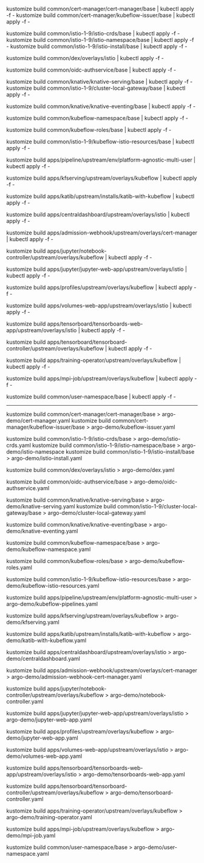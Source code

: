 kustomize build common/cert-manager/cert-manager/base | kubectl apply -f -
kustomize build common/cert-manager/kubeflow-issuer/base | kubectl apply -f -

kustomize build common/istio-1-9/istio-crds/base | kubectl apply -f -
kustomize build common/istio-1-9/istio-namespace/base | kubectl apply -f -
kustomize build common/istio-1-9/istio-install/base | kubectl apply -f -


kustomize build common/dex/overlays/istio | kubectl apply -f -

kustomize build common/oidc-authservice/base | kubectl apply -f -

kustomize build common/knative/knative-serving/base | kubectl apply -f -
kustomize build common/istio-1-9/cluster-local-gateway/base | kubectl apply -f -

kustomize build common/knative/knative-eventing/base | kubectl apply -f -

kustomize build common/kubeflow-namespace/base | kubectl apply -f -

kustomize build common/kubeflow-roles/base | kubectl apply -f -

kustomize build common/istio-1-9/kubeflow-istio-resources/base | kubectl apply -f -


kustomize build apps/pipeline/upstream/env/platform-agnostic-multi-user | kubectl apply -f -

kustomize build apps/kfserving/upstream/overlays/kubeflow | kubectl apply -f -


kustomize build apps/katib/upstream/installs/katib-with-kubeflow | kubectl apply -f -

kustomize build apps/centraldashboard/upstream/overlays/istio | kubectl apply -f -


kustomize build apps/admission-webhook/upstream/overlays/cert-manager | kubectl apply -f -


kustomize build apps/jupyter/notebook-controller/upstream/overlays/kubeflow | kubectl apply -f -


kustomize build apps/jupyter/jupyter-web-app/upstream/overlays/istio | kubectl apply -f -


kustomize build apps/profiles/upstream/overlays/kubeflow | kubectl apply -f -


kustomize build apps/volumes-web-app/upstream/overlays/istio | kubectl apply -f -


kustomize build apps/tensorboard/tensorboards-web-app/upstream/overlays/istio | kubectl apply -f -


kustomize build apps/tensorboard/tensorboard-controller/upstream/overlays/kubeflow | kubectl apply -f -


kustomize build apps/training-operator/upstream/overlays/kubeflow | kubectl apply -f -


kustomize build apps/mpi-job/upstream/overlays/kubeflow | kubectl apply -f -


kustomize build common/user-namespace/base | kubectl apply -f -


-------------------------------------------------------------------------------------------------------------------------------

kustomize build common/cert-manager/cert-manager/base > argo-demo/cert-manager.yaml
kustomize build common/cert-manager/kubeflow-issuer/base > argo-demo/kubeflow-issuer.yaml

kustomize build common/istio-1-9/istio-crds/base > argo-demo/istio-crds.yaml
kustomize build common/istio-1-9/istio-namespace/base > argo-demo/istio-namespace
kustomize build common/istio-1-9/istio-install/base > argo-demo/istio-install.yaml


kustomize build common/dex/overlays/istio > argo-demo/dex.yaml

kustomize build common/oidc-authservice/base > argo-demo/oidc-authservice.yaml

kustomize build common/knative/knative-serving/base > argo-demo/knative-serving.yaml
kustomize build common/istio-1-9/cluster-local-gateway/base > argo-demo/cluster-local-gateway.yaml

kustomize build common/knative/knative-eventing/base > argo-demo/knative-eventing.yaml

kustomize build common/kubeflow-namespace/base > argo-demo/kubeflow-namespace.yaml

kustomize build common/kubeflow-roles/base > argo-demo/kubeflow-roles.yaml

kustomize build common/istio-1-9/kubeflow-istio-resources/base > argo-demo/kubeflow-istio-resources.yaml


kustomize build apps/pipeline/upstream/env/platform-agnostic-multi-user > argo-demo/kubeflow-pipelines.yaml

kustomize build apps/kfserving/upstream/overlays/kubeflow > argo-demo/kfserving.yaml


kustomize build apps/katib/upstream/installs/katib-with-kubeflow > argo-demo/katib-with-kubeflow.yaml

kustomize build apps/centraldashboard/upstream/overlays/istio > argo-demo/centraldashboard.yaml


kustomize build apps/admission-webhook/upstream/overlays/cert-manager > argo-demo/admission-webhook-cert-manager.yaml


kustomize build apps/jupyter/notebook-controller/upstream/overlays/kubeflow > argo-demo/notebook-controller.yaml


kustomize build apps/jupyter/jupyter-web-app/upstream/overlays/istio > argo-demo/jupyter-web-app.yaml


kustomize build apps/profiles/upstream/overlays/kubeflow > argo-demo/jupyter-web-app.yaml



kustomize build apps/volumes-web-app/upstream/overlays/istio > argo-demo/volumes-web-app.yaml


kustomize build apps/tensorboard/tensorboards-web-app/upstream/overlays/istio > argo-demo/tensorboards-web-app.yaml


kustomize build apps/tensorboard/tensorboard-controller/upstream/overlays/kubeflow > argo-demo/tensorboard-controller.yaml


kustomize build apps/training-operator/upstream/overlays/kubeflow > argo-demo/training-operator.yaml


kustomize build apps/mpi-job/upstream/overlays/kubeflow > argo-demo/mpi-job.yaml


kustomize build common/user-namespace/base > argo-demo/user-namespace.yaml
